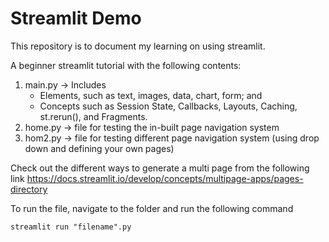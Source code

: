 # Streamlit Demo

This repository is to document my learning on using streamlit.

A beginner streamlit tutorial with the following contents:
1. main.py -> Includes
   - Elements, such as text, images, data, chart, form; and
   - Concepts such as Session State, Callbacks, Layouts, Caching, st.rerun(), and Fragments.
3. home.py -> file for testing the in-built page navigation system
4. hom2.py -> file for testing different page navigation system (using drop down and defining your own pages)

Check out the different ways to generate a multi page from the following link 
https://docs.streamlit.io/develop/concepts/multipage-apps/pages-directory 

To run the file, navigate to the folder and run the following command
```
streamlit run "filename".py
```
